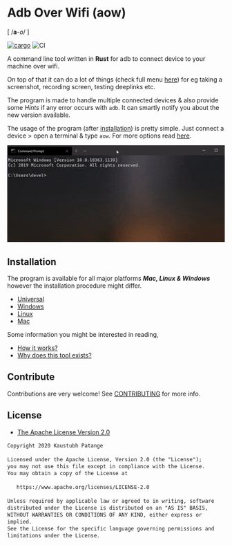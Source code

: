 # Adb Over Wifi (aow)

[ /**a**-_o_/ ]

<a href="https://crates.io/crates/aow"><img src="https://img.shields.io/crates/v/aow.svg" alt="cargo"></a>
![CI](https://github.com/KaustubhPatange/aow/workflows/CI/badge.svg)

A command line tool written in **Rust** for adb to connect device to your machine over wifi.

On top of that it can do a lot of things (check full menu [here](https://github.com/KaustubhPatange/aow/wiki/Command-line-options)) for eg taking a screenshot, recording screen, testing deeplinks etc.

The program is made to handle multiple connected devices & also provide some _Hints_ if any error occurs with `adb`. It can smartly notify you about the new version available.

The usage of the program (after [installation](#Installation)) is pretty simple. Just connect a device > open a terminal & type `aow`. For more options read [here](https://github.com/KaustubhPatange/aow/wiki/Command-line-options).

![](art/demo.gif)

## Installation

The program is available for all major platforms _**Mac, Linux & Windows**_ however the installation procedure might differ.

- [Universal](https://github.com/KaustubhPatange/aow/wiki/Installation#universal)
- [Windows](https://github.com/KaustubhPatange/aow/wiki/Installation/#os)
- [Linux](https://github.com/KaustubhPatange/aow/wiki/Installation/#linux)
- [Mac](https://github.com/KaustubhPatange/aow/wiki/Installation/#mac)

Some information you might be interested in reading,

- [How it works?](https://github.com/KaustubhPatange/aow/wiki/FAQs#how-it-works)
- [Why does this tool exists?](https://github.com/KaustubhPatange/aow/wiki/FAQs#why-it-exists)

## Contribute

Contributions are very welcome! See [CONTRIBUTING](CONTRIBUTING.md) for more info.

## License

- [The Apache License Version 2.0](https://www.apache.org/licenses/LICENSE-2.0.txt)

```
Copyright 2020 Kaustubh Patange

Licensed under the Apache License, Version 2.0 (the "License");
you may not use this file except in compliance with the License.
You may obtain a copy of the License at

   https://www.apache.org/licenses/LICENSE-2.0

Unless required by applicable law or agreed to in writing, software
distributed under the License is distributed on an "AS IS" BASIS,
WITHOUT WARRANTIES OR CONDITIONS OF ANY KIND, either express or implied.
See the License for the specific language governing permissions and
limitations under the License.
```

